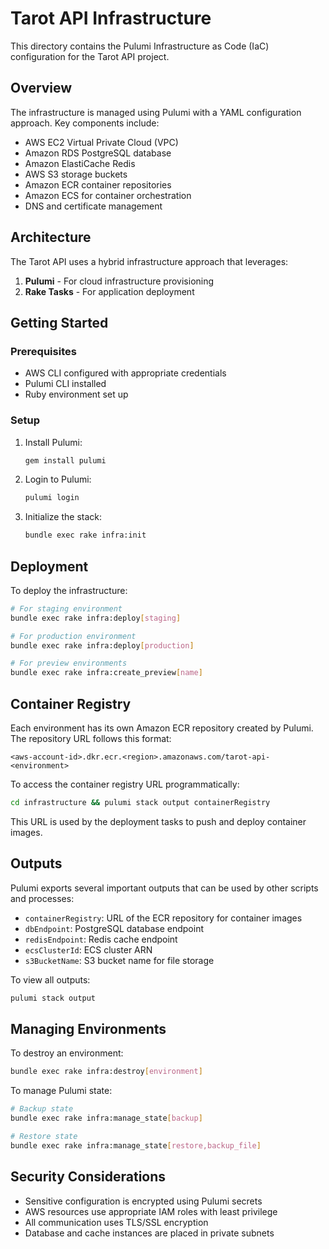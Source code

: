 # Tarot API Infrastructure

This directory contains the Pulumi Infrastructure as Code (IaC) configuration for the Tarot API project.

## Overview

The infrastructure is managed using Pulumi with a YAML configuration approach. Key components include:

- AWS EC2 Virtual Private Cloud (VPC)
- Amazon RDS PostgreSQL database
- Amazon ElastiCache Redis
- AWS S3 storage buckets
- Amazon ECR container repositories
- Amazon ECS for container orchestration
- DNS and certificate management

## Architecture

The Tarot API uses a hybrid infrastructure approach that leverages:

1. **Pulumi** - For cloud infrastructure provisioning
2. **Rake Tasks** - For application deployment

## Getting Started

### Prerequisites

- AWS CLI configured with appropriate credentials
- Pulumi CLI installed
- Ruby environment set up

### Setup

1. Install Pulumi:
   ```bash
   gem install pulumi
   ```

2. Login to Pulumi:
   ```bash
   pulumi login
   ```

3. Initialize the stack:
   ```bash
   bundle exec rake infra:init
   ```

## Deployment

To deploy the infrastructure:

```bash
# For staging environment
bundle exec rake infra:deploy[staging]

# For production environment
bundle exec rake infra:deploy[production]

# For preview environments
bundle exec rake infra:create_preview[name]
```

## Container Registry

Each environment has its own Amazon ECR repository created by Pulumi. The repository URL follows this format:

```
<aws-account-id>.dkr.ecr.<region>.amazonaws.com/tarot-api-<environment>
```

To access the container registry URL programmatically:

```bash
cd infrastructure && pulumi stack output containerRegistry
```

This URL is used by the deployment tasks to push and deploy container images.

## Outputs

Pulumi exports several important outputs that can be used by other scripts and processes:

- `containerRegistry`: URL of the ECR repository for container images
- `dbEndpoint`: PostgreSQL database endpoint
- `redisEndpoint`: Redis cache endpoint 
- `ecsClusterId`: ECS cluster ARN
- `s3BucketName`: S3 bucket name for file storage

To view all outputs:

```bash
pulumi stack output
```

## Managing Environments

To destroy an environment:

```bash
bundle exec rake infra:destroy[environment]
```

To manage Pulumi state:

```bash
# Backup state
bundle exec rake infra:manage_state[backup]

# Restore state
bundle exec rake infra:manage_state[restore,backup_file]
```

## Security Considerations

- Sensitive configuration is encrypted using Pulumi secrets
- AWS resources use appropriate IAM roles with least privilege
- All communication uses TLS/SSL encryption
- Database and cache instances are placed in private subnets 